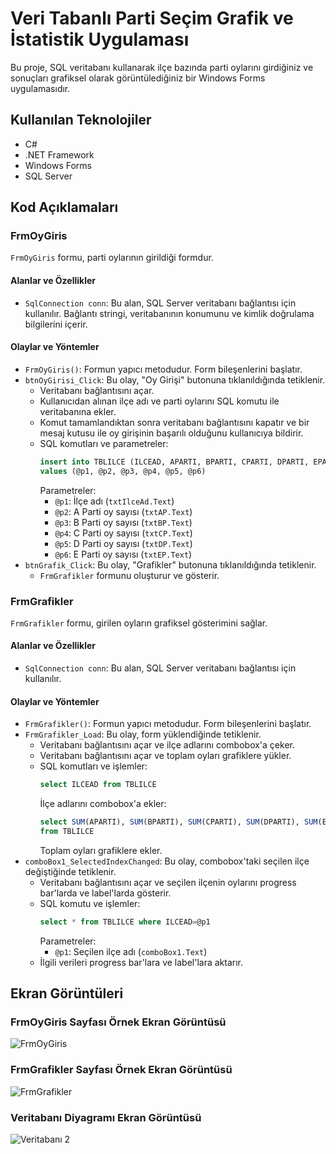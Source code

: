 # Veri Tabanlı Parti Seçim Grafik ve İstatistik Uygulaması

Bu proje, SQL veritabanı kullanarak ilçe bazında parti oylarını girdiğiniz ve sonuçları grafiksel olarak görüntülediğiniz bir Windows Forms uygulamasıdır.

## Kullanılan Teknolojiler

- C#
- .NET Framework
- Windows Forms
- SQL Server

## Kod Açıklamaları

### FrmOyGiris

`FrmOyGiris` formu, parti oylarının girildiği formdur.

#### Alanlar ve Özellikler

- `SqlConnection conn`: Bu alan, SQL Server veritabanı bağlantısı için kullanılır. Bağlantı stringi, veritabanının konumunu ve kimlik doğrulama bilgilerini içerir.

#### Olaylar ve Yöntemler

- `FrmOyGiris()`: Formun yapıcı metodudur. Form bileşenlerini başlatır.
- `btnOyGirisi_Click`: Bu olay, "Oy Girişi" butonuna tıklanıldığında tetiklenir. 
  - Veritabanı bağlantısını açar.
  - Kullanıcıdan alınan ilçe adı ve parti oylarını SQL komutu ile veritabanına ekler.
  - Komut tamamlandıktan sonra veritabanı bağlantısını kapatır ve bir mesaj kutusu ile oy girişinin başarılı olduğunu kullanıcıya bildirir.
  - SQL komutları ve parametreler:
    ```sql
    insert into TBLILCE (ILCEAD, APARTI, BPARTI, CPARTI, DPARTI, EPARTI) 
    values (@p1, @p2, @p3, @p4, @p5, @p6)
    ```
    Parametreler:
    - `@p1`: İlçe adı (`txtIlceAd.Text`)
    - `@p2`: A Parti oy sayısı (`txtAP.Text`)
    - `@p3`: B Parti oy sayısı (`txtBP.Text`)
    - `@p4`: C Parti oy sayısı (`txtCP.Text`)
    - `@p5`: D Parti oy sayısı (`txtDP.Text`)
    - `@p6`: E Parti oy sayısı (`txtEP.Text`)
- `btnGrafik_Click`: Bu olay, "Grafikler" butonuna tıklanıldığında tetiklenir.
  - `FrmGrafikler` formunu oluşturur ve gösterir.

### FrmGrafikler

`FrmGrafikler` formu, girilen oyların grafiksel gösterimini sağlar.

#### Alanlar ve Özellikler

- `SqlConnection conn`: Bu alan, SQL Server veritabanı bağlantısı için kullanılır.

#### Olaylar ve Yöntemler

- `FrmGrafikler()`: Formun yapıcı metodudur. Form bileşenlerini başlatır.
- `FrmGrafikler_Load`: Bu olay, form yüklendiğinde tetiklenir.
  - Veritabanı bağlantısını açar ve ilçe adlarını combobox'a çeker.
  - Veritabanı bağlantısını açar ve toplam oyları grafiklere yükler.
  - SQL komutları ve işlemler:
    ```sql
    select ILCEAD from TBLILCE
    ```
    İlçe adlarını combobox'a ekler:
    ```sql
    select SUM(APARTI), SUM(BPARTI), SUM(CPARTI), SUM(DPARTI), SUM(EPARTI) 
    from TBLILCE
    ```
    Toplam oyları grafiklere ekler.
- `comboBox1_SelectedIndexChanged`: Bu olay, combobox'taki seçilen ilçe değiştiğinde tetiklenir.
  - Veritabanı bağlantısını açar ve seçilen ilçenin oylarını progress bar'larda ve label'larda gösterir.
  - SQL komutu ve işlemler:
    ```sql
    select * from TBLILCE where ILCEAD=@p1
    ```
    Parametreler:
    - `@p1`: Seçilen ilçe adı (`comboBox1.Text`)
  - İlgili verileri progress bar'lara ve label'lara aktarır.

## Ekran Görüntüleri

### FrmOyGiris Sayfası Örnek Ekran Görüntüsü
![FrmOyGiris](https://github.com/huseynaktas/Veri_Tabanli_Parti_Secim_Grafik_Istatistik/assets/114494075/77fd135d-6a66-4a45-bac3-5a0074619640)

### FrmGrafikler Sayfası Örnek Ekran Görüntüsü
![FrmGrafikler](https://github.com/huseynaktas/Veri_Tabanli_Parti_Secim_Grafik_Istatistik/assets/114494075/3dcb381c-8b68-4200-a3e0-ed891ab8cd43)

### Veritabanı Diyagramı Ekran Görüntüsü
![Veritabanı  2](https://github.com/huseynaktas/Veri_Tabanli_Parti_Secim_Grafik_Istatistik/assets/114494075/58640b70-b6ca-4dbe-a25b-9e30e975d983)

